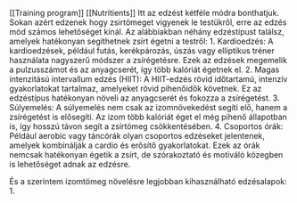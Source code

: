 [[Training program]]
[[Nutritients]]
Itt az edzést kétféle módra bonthatjuk. 
	Sokan azért edzenek hogy zsirtömeget vigyenek le testükről, erre az edzés mód
	 számos lehetőséget kínál. Az alábbiakban néhány edzéstípust találsz, amelyek hatékonyan segíthetnek zsírt égetni a testről:
	1. Kardioedzés: A kardioedzések, például futás, kerékpározás, úszás vagy elliptikus tréner használata nagyszerű módszer a zsírégetésre. Ezek az edzések megemelik a pulzusszámot és az anyagcserét, így több kalóriát égetnek el. 
	2. Magas intenzitású intervallum edzés (HIIT): A HIIT-edzés rövid időtartamú, intenzív gyakorlatokat tartalmaz, amelyeket rövid pihenőidők követnek. Ez az edzéstípus hatékonyan növeli az anyagcserét és fokozza a zsírégetést.
	3. Súlyemelés: A súlyemelés nem csak az izomnövekedést segíti elő, hanem a zsírégetést is elősegíti. Az izom több kalóriát éget el még pihenő állapotban is, így hosszú távon segít a zsírtömeg csökkentésében.
	4. Csoportos órák: Például aerobic vagy táncórák olyan csoportos edzéseket jelentenek, amelyek kombinálják a cardio és erősítő gyakorlatokat. Ezek az órák nemcsak hatékonyan égetik a zsírt, de szórakoztató és motiváló közegben is lehetőséget adnak az edzésre.

És a szerintem izomtömeg növelésre legjobban kihasználható edzésalapok:
	1.  